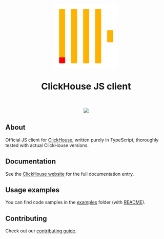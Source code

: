 <p align="center">
<img src=".static/logo.png" width="200px" align="center">
<h1 align="center">ClickHouse JS client</h1>
</p>
<br/>
<p align="center">
<a href="https://github.com/ClickHouse/clickhouse-js/actions/workflows/tests.yml">
<img src="https://github.com/ClickHouse/clickhouse-js/actions/workflows/tests.yml/badge.svg?branch=main">
</a>
</p>

## About

Official JS client for [ClickHouse](https://clickhouse.com/), written purely in TypeScript, thoroughly tested with actual ClickHouse versions.

## Documentation

See the [ClickHouse website](https://clickhouse.com/docs/en/integrations/language-clients/nodejs) for the full documentation entry.

## Usage examples

You can find code samples in the [examples](./examples) folder (with [README](./examples/README.md)).

## Contributing

Check out our [contributing guide](./CONTRIBUTING.md).

